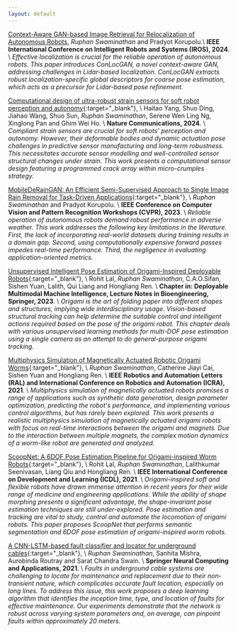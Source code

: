 ```yaml
---
layout: default
---
```

[Context-Aware GAN-based Image Retrieval for Relocalization of Autonomous Robots](#),
*Ruphan Swaminathan* and Pradyot Korupolu.\\
**IEEE International Conference on Intelligent Robots and Systems (IROS), 2024**. \\
*Effective localization is crucial for the reliable operation of autonomous robots. This paper introduces ConLocGAN, a novel context-aware GAN, addressing challenges in Lidar-based localization. ConLocGAN extracts robust localization-specific global descriptors for coarse pose estimation, which acts as a precursor for Lidar-based pose refinement.*


[Computational design of ultra-robust strain sensors for soft robot perception and autonomy](https://www.nature.com/articles/s41467-024-45786-y){:target="_blank"}, \\
Haitao Yang, Shuo Ding, Jiahao Wang, Shuo Sun, *Ruphan Swaminathan*, Serene Wen Ling Ng, Xinglong Pan and Ghim Wei Ho. \\
**Nature Communications, 2024**. \\
*Compliant strain sensors are crucial for soft robots’ perception and autonomy. However, their deformable bodies and dynamic actuation pose challenges in predictive sensor manufacturing and long-term robustness. This necessitates accurate sensor modelling and well-controlled sensor structural changes under strain. This work presents a computational sensor design featuring a programmed crack array within micro-crumples strategy.*


[MobileDeRainGAN: An Efficient Semi-Supervised Approach to Single Image Rain Removal for Task-Driven Applications](https://ieeexplore.ieee.org/document/10208350){:target="_blank"}, \\
*Ruphan Swaminathan* and Pradyot Korupolu. \\
**IEEE Conference on Computer Vision and Pattern Recognition Workshops (CVPR), 2023**. \\
*Reliable operation of autonomous robots demand robust performance in adverse weather. This work addresses the following key limitations in the literature. First, the lack of incorporating real-world datasets during training results in a domain gap. Second, using computationally expensive forward passes impedes real-time performance. Third, the negligence in evaluating application-oriented metrics.*


[Unsupervised Intelligent Pose Estimation of Origami-Inspired Deployable Robots](https://link.springer.com/chapter/10.1007/978-981-19-5932-5_21){:target="_blank"}, \\
Rohit Lal, *Ruphan Swaminathan*, C.A.O.Sifan, Sishen Yuan, Lalith, Qui Liang and Hongliang Ren. \\
**Chapter in: Deployable Multimodal Machine Intelligence, Lecture Notes in Bioengineering, Springer, 2023**. \\
*Origami is the art of folding paper into different shapes and structures, implying wide interdisciplinary usage. Vision-based structural tracking can help determine the suitable control and intelligent actions required based on the pose of the origami robot. This chapter deals with various unsupervised learning methods for multi-DOF pose estimation using a single camera as an attempt to do general-purpose origami tracking.*


[Multiphysics Simulation of Magnetically Actuated Robotic Origami Worms](https://ieeexplore.ieee.org/document/9385947){:target="_blank"}, \\
*Ruphan Swaminathan*, Catherine Jiayi Cai, Sishen Yuan and Hongliang Ren. \\
**IEEE Robotics and Automation Letters (RAL) and International Conference on Robotics and Automation (ICRA), 2021**. \\
*Multiphysics simulation of magnetically actuated robots promises a range of applications such as synthetic data generation, design parameter optimization, predicting the robot's performance, and implementing various control algorithms, but has rarely been explored. This work presents a realistic multiphysics simulation of magnetically actuated origami robots with focus on real-time interactions between the origami and magnets. Due to the interaction between multiple magnets, the complex motion dynamics of a worm-like robot are generated and analyzed.*


[ScoopNet: A 6DOF Pose Estimation Pipeline for Origami-inspired Worm Robots](https://ieeexplore.ieee.org/document/9515617){:target="_blank"}, \\
Rohit Lal, *Ruphan Swaminathan*, Lalithkumar Seenivasan, Liang Qiu and Hongliang Ren. \\
**IEEE International Conference on Development and Learning (ICDL), 2021**. \\
*Origami-inspired soft and flexible robots have drawn immense attention in recent years for their wide range of medicine and engineering applications. While the ability of shape morphing presents a significant advantage, the shape-invariant pose estimation techniques are still under-explored. Pose estimation and tracking are vital to study, control and automate the locomotion of origami robots. This paper proposes ScoopNet that performs semantic segmentation and 6DOF pose estimation of origami-inspired worm robots.*


[A CNN-LSTM-based fault classifier and locator for underground cables](https://link.springer.com/article/10.1007/s00521-021-06153-w){:target="_blank"}, \\
*Ruphan Swaminathan*, Sanhita Mishra, Aurobinda Routray and Sarat Chandra Swain. \\
**Springer Neural Computing and Applications, 2021**. \\
*Faults in underground cable systems are challenging to locate for maintenance and replacement due to their non-transient nature, which complicates accurate fault location, especially on long lines. To address this issue, this work proposes a deep learning algorithm that identifies the inception time, type, and location of faults for effective maintenance. Our experiments demonstrate that the network is robust across varying system parameters and, on average, can pinpoint faults within approximately 20 meters.*